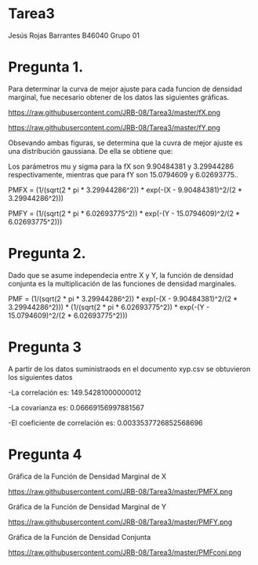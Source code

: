 # Tarea3
Jesús Rojas Barrantes
B46040
Grupo 01

# Pregunta 1.

Para determinar la curva de mejor ajuste para cada funcion de densidad marginal, fue necesario obtener de los datos las siguientes gráficas.

https://raw.githubusercontent.com/JRB-08/Tarea3/master/fX.png

https://raw.githubusercontent.com/JRB-08/Tarea3/master/fY.png

Obsevando ambas figuras, se determina que la cuvra de mejor ajuste es una distribución gaussiana. De ella se obtiene que:

Los parámetros mu y sigma para la fX son  9.90484381 y 3.29944286 respectivamente, mientras que para fY son 15.0794609 y 6.02693775..

PMFX = (1/(sqrt(2 * pi * 3.29944286^2)) * exp(-(X - 9.90484381)^2/(2 * 3.29944286^2)))

PMFY = (1/(sqrt(2 * pi * 6.02693775^2)) * exp(-(Y - 15.0794609)^2/(2 * 6.02693775^2)))




# Pregunta 2.

Dado que se asume independecia entre X y Y, la función de densidad conjunta es la multiplicación de las funciones de densidad marginales.

PMF = (1/(sqrt(2 * pi * 3.29944286^2)) * exp(-(X - 9.90484381)^2/(2 * 3.29944286^2))) * (1/(sqrt(2 * pi * 6.02693775^2)) * exp(-(Y - 15.0794609)^2/(2 * 6.02693775^2)))

# Pregunta 3
A partir de los datos suministraods en el documento xyp.csv se obtuvieron los siguientes datos


-La correlación es:  149.54281000000012

-La covarianza es:  0.06669156997881567

-El coeficiente de correlación es:  0.0033537726852568696


# Pregunta 4

Gráfica de la Función de Densidad Marginal de X

https://raw.githubusercontent.com/JRB-08/Tarea3/master/PMFX.png


Gráfica de la Función de Densidad Marginal de Y

https://raw.githubusercontent.com/JRB-08/Tarea3/master/PMFY.png


Gráfica de la Función de Densidad Conjunta

https://raw.githubusercontent.com/JRB-08/Tarea3/master/PMFconj.png



